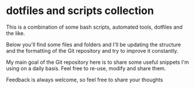 # dotfiles and scripts collection
This is a combination of some bash scripts, automated tools, dotfiles and the like.

Below you'll find some files and folders and I'll be updating the structure and the formatting of the Git repository and try to improve it constantly.

My main goal of the Git repository here is to share some useful snippets I'm using on a daily basis. Feel free to re-use, modify and share them.

Feedback is always welcome, so feel free to share your thoughts
